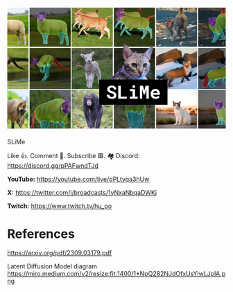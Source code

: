 ![](thumbnails/10.09.2023.png)

SLiMe

Like 👍. Comment 💬. Subscribe 🟥.
🏘 Discord: https://discord.gg/pPAFwndTJd

**YouTube:** https://youtube.com/live/qPLtyqa3hUw

**X:** https://twitter.com/i/broadcasts/1yNxaNbqaDWKj

**Twitch:** https://www.twitch.tv/hu_po


# References

https://arxiv.org/pdf/2309.03179.pdf

Latent Diffusion Model diagram
https://miro.medium.com/v2/resize:fit:1400/1*NpQ282NJdOfxUsYlwLJplA.png
